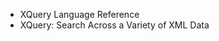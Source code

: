 <ul>

<li><a target="_blank" href="https://github.com/manjunath5496/XQuery-Books/blob/master/xq(1).pdf" style="text-decoration:none;">XQuery Language Reference</a></li>
	
 <li><a target="_blank" href="https://github.com/manjunath5496/XQuery-Books/blob/master/xq(2).pdf" style="text-decoration:none;">XQuery:
Search Across a Variety of XML Data</a></li>	
	
	
	
	
	
	
</ul>
